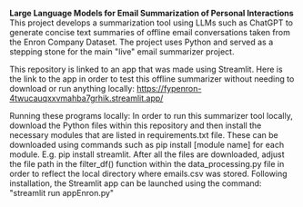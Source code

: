 **Large Language Models for Email Summarization of Personal Interactions**
This project develops a summarization tool using LLMs such as ChatGPT to generate concise text summaries of offline email conversations taken from the Enron Company Dataset. 
The project uses Python and served as a stepping stone for the main "live" email summarizer project. 

This repository is linked to an app that was made using Streamlit. 
Here is the link to the app in order to test this offline summarizer without needing to download or run anything locally:
https://fypenron-4twucauqxxvmahba7grhik.streamlit.app/

Running these programs locally:
In order to run this summarizer tool locally, download the Python files within this repository and then install the necessary modules that are listed in requirements.txt file. 
These can be downloaded using commands such as pip install [module name] for each module. E.g. pip install streamlit. 
After all the files are downloaded, adjust the file path in the filter_df() function within the data_processing.py file in order to reflect the local directory where emails.csv was stored.
Following installation, the Streamlit app can be launched using the command:
"streamlit run appEnron.py"

